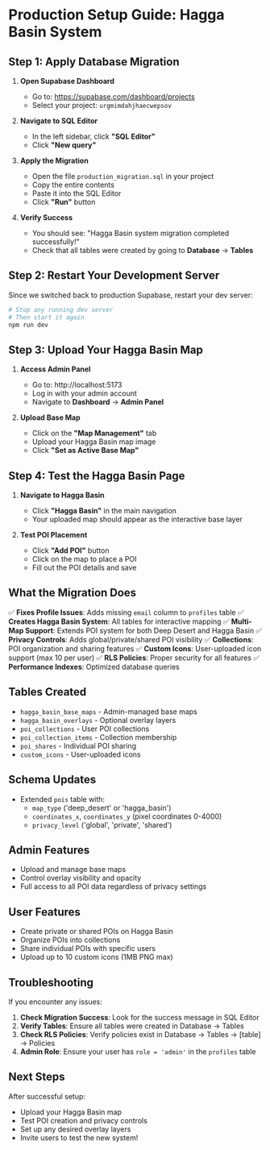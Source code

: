 # Production Setup Guide: Hagga Basin System

## Step 1: Apply Database Migration

1. **Open Supabase Dashboard**
   - Go to: https://supabase.com/dashboard/projects
   - Select your project: `urgmimdahjhaecwepsov`

2. **Navigate to SQL Editor**
   - In the left sidebar, click **"SQL Editor"**
   - Click **"New query"**

3. **Apply the Migration**
   - Open the file `production_migration.sql` in your project
   - Copy the entire contents
   - Paste it into the SQL Editor
   - Click **"Run"** button

4. **Verify Success**
   - You should see: "Hagga Basin system migration completed successfully!"
   - Check that all tables were created by going to **Database** → **Tables**

## Step 2: Restart Your Development Server

Since we switched back to production Supabase, restart your dev server:

```bash
# Stop any running dev server
# Then start it again
npm run dev
```

## Step 3: Upload Your Hagga Basin Map

1. **Access Admin Panel**
   - Go to: http://localhost:5173
   - Log in with your admin account
   - Navigate to **Dashboard** → **Admin Panel**

2. **Upload Base Map**
   - Click on the **"Map Management"** tab
   - Upload your Hagga Basin map image
   - Click **"Set as Active Base Map"**

## Step 4: Test the Hagga Basin Page

1. **Navigate to Hagga Basin**
   - Click **"Hagga Basin"** in the main navigation
   - Your uploaded map should appear as the interactive base layer

2. **Test POI Placement**
   - Click **"Add POI"** button
   - Click on the map to place a POI
   - Fill out the POI details and save

## What the Migration Does

✅ **Fixes Profile Issues**: Adds missing `email` column to `profiles` table
✅ **Creates Hagga Basin System**: All tables for interactive mapping
✅ **Multi-Map Support**: Extends POI system for both Deep Desert and Hagga Basin
✅ **Privacy Controls**: Adds global/private/shared POI visibility
✅ **Collections**: POI organization and sharing features
✅ **Custom Icons**: User-uploaded icon support (max 10 per user)
✅ **RLS Policies**: Proper security for all features
✅ **Performance Indexes**: Optimized database queries

## Tables Created

- `hagga_basin_base_maps` - Admin-managed base maps
- `hagga_basin_overlays` - Optional overlay layers
- `poi_collections` - User POI collections
- `poi_collection_items` - Collection membership
- `poi_shares` - Individual POI sharing
- `custom_icons` - User-uploaded icons

## Schema Updates

- Extended `pois` table with:
  - `map_type` ('deep_desert' or 'hagga_basin')
  - `coordinates_x`, `coordinates_y` (pixel coordinates 0-4000)
  - `privacy_level` ('global', 'private', 'shared')

## Admin Features

- Upload and manage base maps
- Control overlay visibility and opacity
- Full access to all POI data regardless of privacy settings

## User Features

- Create private or shared POIs on Hagga Basin
- Organize POIs into collections
- Share individual POIs with specific users
- Upload up to 10 custom icons (1MB PNG max)

## Troubleshooting

If you encounter any issues:

1. **Check Migration Success**: Look for the success message in SQL Editor
2. **Verify Tables**: Ensure all tables were created in Database → Tables
3. **Check RLS Policies**: Verify policies exist in Database → Tables → [table] → Policies
4. **Admin Role**: Ensure your user has `role = 'admin'` in the `profiles` table

## Next Steps

After successful setup:
- Upload your Hagga Basin map
- Test POI creation and privacy controls
- Set up any desired overlay layers
- Invite users to test the new system! 
